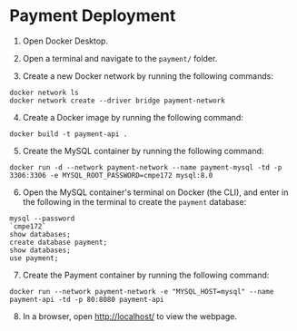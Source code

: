 # Payment Deployment

1. Open Docker Desktop.

2. Open a terminal and navigate to the `payment/` folder.

3. Create a new Docker network by running the following commands:

```
docker network ls
docker network create --driver bridge payment-network
```

4. Create a Docker image by running the following command:

```
docker build -t payment-api .
```

5. Create the MySQL container by running the following command:

```
docker run -d --network payment-network --name payment-mysql -td -p 3306:3306 -e MYSQL_ROOT_PASSWORD=cmpe172 mysql:8.0
```

6. Open the MySQL container's terminal on Docker (the CLI), and enter in the following in the terminal to create the `payment` database:

```
mysql --password
`cmpe172`
show databases;
create database payment;
show databases;
use payment;
```

7. Create the Payment container by running the following command:

```
docker run --network payment-network -e "MYSQL_HOST=mysql" --name payment-api -td -p 80:8080 payment-api
```

8. In a browser, open [http://localhost/](http://localhost/) to view the webpage.